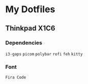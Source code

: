 # My Dotfiles
## Thinkpad X1C6

### Dependencies
`i3-gaps`
`picom`
`polybar`
`rofi`
`feh`
`kitty`

### Font
`Fira Code`
